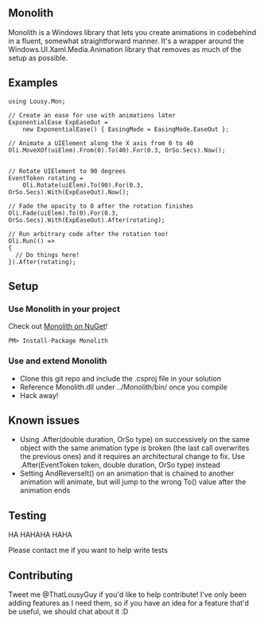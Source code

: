## Monolith

Monolith is a Windows library that lets you create animations in codebehind in a fluent, somewhat straightforward manner. It's a wrapper around the Windows.UI.Xaml.Media.Animation library that removes as much of the setup as possible.

## Examples

    using Lousy.Mon;

    // Create an ease for use with animations later
    ExponentialEase ExpEaseOut = 
        new ExponentialEase() { EasingMode = EasingMode.EaseOut }; 

    // Animate a UIElement along the X axis from 0 to 40
    Oli.MoveXOf(uiElem).From(0).To(40).For(0.3, OrSo.Secs).Now();


    // Rotate UIElement to 90 degrees 
    EventToken rotating =
        Oli.Rotate(uiElem).To(90).For(0.3, OrSo.Secs).With(ExpEaseOut).Now();
        
    // Fade the opacity to 0 after the rotation finishes
    Oli.Fade(uiElem).To(0).For(0.3, OrSo.Secs).With(ExpEaseOut).After(rotating);

    // Run arbitrary code after the rotation too!
    Oli.Run(() =>
    {
      // Do things here!
    }).After(rotating);

## Setup

### Use Monolith in your project
Check out [Monolith on NuGet](https://www.nuget.org/packages/Monolith/)!

    PM> Install-Package Monolith

### Use and extend Monolith
- Clone this git repo and include the .csproj file in your solution
- Reference Monolith.dll under ../Monolith/bin/ once you compile
- Hack away!

## Known issues
- Using .After(double duration, OrSo type) on successively on the same object with the same animation type is broken (the last call overwrites the previous ones) and it requires an architectural change to fix. Use .After(EventToken token, double duration, OrSo type) instead
- Setting AndReverseIt() on an animation that is chained to another animation will animate, but will jump to the wrong To() value after the animation ends

## Testing
HA
HAHAHA
HAHA

Please contact me if you want to help write tests

## Contributing
Tweet me @ThatLousyGuy if you'd like to help contribute! I've only been adding features as I need them, so if you have an idea for a feature that'd be useful, we should chat about it :D
